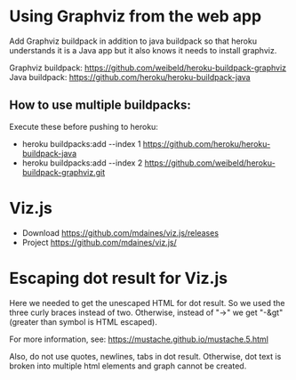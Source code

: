 # Using Graphviz from the web app

Add Graphviz buildpack in addition to java buildpack so that heroku understands it is a Java app but it also knows it needs to install graphviz.

Graphviz buildpack: https://github.com/weibeld/heroku-buildpack-graphviz
Java buildpack: https://github.com/heroku/heroku-buildpack-java

## How to use multiple buildpacks:
Execute these before pushing to heroku:

- heroku buildpacks:add --index 1 https://github.com/heroku/heroku-buildpack-java
- heroku buildpacks:add --index 2 https://github.com/weibeld/heroku-buildpack-graphviz.git


# Viz.js

- Download https://github.com/mdaines/viz.js/releases
- Project https://github.com/mdaines/viz.js/


# Escaping dot result for Viz.js

Here we needed to get the unescaped HTML for dot result.
So we used the three curly braces instead of two.
Otherwise, instead of "->" we get "-&gt" (greater than symbol is HTML escaped).

For more information, see: https://mustache.github.io/mustache.5.html

Also, do not use quotes, newlines, tabs in dot result. Otherwise, dot text is broken into multiple html elements
and graph cannot be created.
